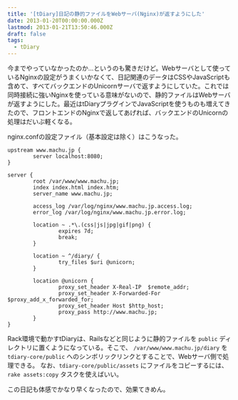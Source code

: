 ```yaml
---
title: '[tDiary]日記の静的ファイルをWebサーバ(Nginx)が返すようにした'
date: 2013-01-20T00:00:00.000Z
lastmod: 2013-01-21T13:50:46.000Z
draft: false
tags:
  - tDiary
---
```


今までやっていなかったのか…というのも驚きだけど。Webサーバとして使っているNginxの設定がうまくいかなくて、日記関連のデータはCSSやJavaScriptも含めて、すべてバックエンドのUnicornサーバで返すようにしていた。これでは同時接続に強いNginxを使っている意味がないので、静的ファイルはWebサーバが返すようにした。最近はtDiaryプラグインでJavaScriptを使うものも増えてきたので、フロントエンドのNginxで返してあげれば、バックエンドのUnicornの処理はだいぶ軽くなる。

nginx.confの設定ファイル（基本設定は除く）はこうなった。

```
upstream www.machu.jp {
        server localhost:8080;
}

server {
        root /var/www/www.machu.jp;
        index index.html index.htm;
        server_name www.machu.jp;

        access_log /var/log/nginx/www.machu.jp.access.log;
        error_log /var/log/nginx/www.machu.jp.error.log;

        location ~ .*\.(css|js|jpg|gif|png) {
                expires 7d;
                break;
        }

        location ~ ^/diary/ {
                try_files $uri @unicorn;
        }

        location @unicorn {
                proxy_set_header X-Real-IP  $remote_addr;
                proxy_set_header X-Forwarded-For $proxy_add_x_forwarded_for;
                proxy_set_header Host $http_host;
                proxy_pass http://www.machu.jp;
        }
}
```

Rack環境で動かすtDiaryは、Railsなどと同じように静的ファイルを `public` ディレクトリに置くようになっている。そこで、 `/var/www/www.machu.jp/diary` を `tdiary-core/public` へのシンボリックリンクとすることで、Webサーバ側で処理できる。 なお、`tdiary-core/public/assets` にファイルをコピーするには、 `rake assets:copy` タスクを使えばいい。

この日記も体感でかなり早くなったので、効果てきめん。
